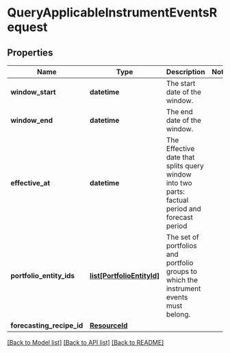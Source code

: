 # QueryApplicableInstrumentEventsRequest


## Properties
Name | Type | Description | Notes
------------ | ------------- | ------------- | -------------
**window_start** | **datetime** | The start date of the window. | 
**window_end** | **datetime** | The end date of the window. | 
**effective_at** | **datetime** | The Effective date that splits query window into two parts: factual period and forecast period | 
**portfolio_entity_ids** | [**list[PortfolioEntityId]**](PortfolioEntityId.md) | The set of portfolios and portfolio groups to which the instrument events must belong. | 
**forecasting_recipe_id** | [**ResourceId**](ResourceId.md) |  | 

[[Back to Model list]](../README.md#documentation-for-models) [[Back to API list]](../README.md#documentation-for-api-endpoints) [[Back to README]](../README.md)


